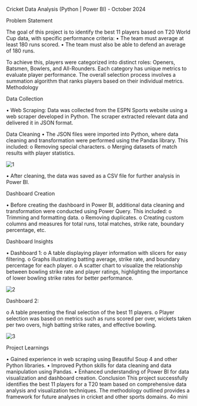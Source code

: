 Cricket Data Analysis (Python | Power BI) - October 2024


Problem Statement 


The goal of this project is to identify the best 11 players based on T20 World Cup data, with specific performance criteria:
•	The team must average at least 180 runs scored.
•	The team must also be able to defend an average of 180 runs.

To achieve this, players were categorized into distinct roles: Openers, Batsmen, Bowlers, and All-Rounders. Each category has unique metrics to evaluate player performance. The overall selection process involves a summation algorithm that ranks players based on their individual metrics.
Methodology


Data Collection

•	Web Scraping: Data was collected from the ESPN Sports website using a web scraper developed in Python. The scraper extracted relevant data and delivered it in JSON format.

Data Cleaning
•	The JSON files were imported into Python, where data cleaning and transformation were performed using the Pandas library. This included:
o	Removing special characters.
o	Merging datasets of match results with player statistics.

![1](https://github.com/user-attachments/assets/0161d9ee-b9a3-463e-8fba-23e8dff93daf)

•	 After cleaning, the data was saved as a CSV file for further analysis in Power BI.



Dashboard Creation

•	Before creating the dashboard in Power BI, additional data cleaning and transformation were conducted using Power Query. This included:
o	Trimming and formatting data.
o	Removing duplicates.
o	Creating custom columns and measures for total runs, total matches, strike rate, boundary percentage, etc.


Dashboard Insights

•	Dashboard 1:
o	A table displaying player information with slicers for easy filtering.
o	Graphs illustrating batting average, strike rate, and boundary percentage for each player.
o	A scatter chart to visualize the relationship between bowling strike rate and player ratings, highlighting the importance of lower bowling strike rates for better performance.
 
![2](https://github.com/user-attachments/assets/b49dace9-4ca4-4755-b5fb-9d25f995cc43)

Dashboard 2:

o	A table presenting the final selection of the best 11 players.
o	Player selection was based on metrics such as runs scored per over, wickets taken per two overs, high batting strike rates, and effective bowling.


![3](https://github.com/user-attachments/assets/ed9a19c4-c72a-404e-9a0c-ac51159b0f5e)


Project Learnings


•	Gained experience in web scraping using Beautiful Soup 4 and other Python libraries.
•	Improved Python skills for data cleaning and data manipulation using Pandas.
•	Enhanced understanding of Power BI for data visualization and dashboard creation.
Conclusion
This project successfully identifies the best 11 players for a T20 team based on comprehensive data analysis and visualization techniques. The methodology outlined provides a framework for future analyses in cricket and other sports domains.
4o mini

